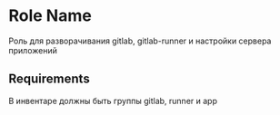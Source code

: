 Role Name
=========

Роль для разворачивания gitlab, gitlab-runner и настройки сервера приложений

Requirements
------------

В инвентаре должны быть группы gitlab, runner и app

